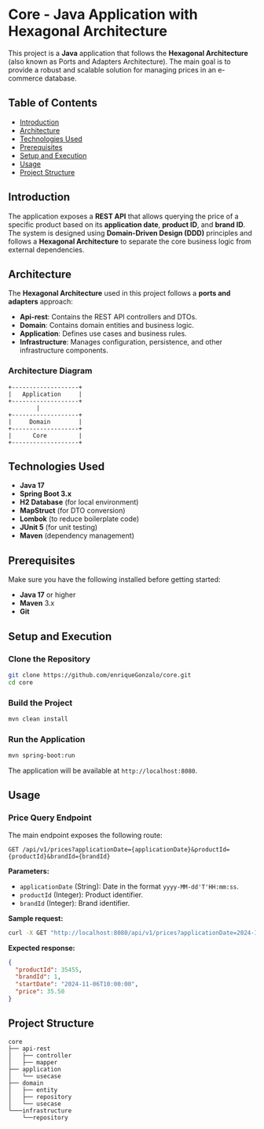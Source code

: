 
# Core - Java Application with Hexagonal Architecture

This project is a **Java** application that follows the **Hexagonal Architecture** (also known as Ports and Adapters Architecture). The main goal is to provide a robust and scalable solution for managing prices in an e-commerce database.

## Table of Contents

- [Introduction](#introduction)
- [Architecture](#architecture)
- [Technologies Used](#technologies-used)
- [Prerequisites](#prerequisites)
- [Setup and Execution](#setup-and-execution)
- [Usage](#usage)
- [Project Structure](#project-structure)


## Introduction

The application exposes a **REST API** that allows querying the price of a specific product based on its **application date**, **product ID**, and **brand ID**. The system is designed using **Domain-Driven Design (DDD)** principles and follows a **Hexagonal Architecture** to separate the core business logic from external dependencies.

## Architecture

The **Hexagonal Architecture** used in this project follows a **ports and adapters** approach:
- **Api-rest**: Contains the REST API controllers and DTOs.
- **Domain**: Contains domain entities and business logic.
- **Application**: Defines use cases and business rules.
- **Infrastructure**: Manages configuration, persistence, and other infrastructure components.
### Architecture Diagram

```
+-------------------+
|   Application     |
+-------------------+
        |
+-------------------+
|     Domain        |
+-------------------+
|      Core         |
+-------------------+
```

## Technologies Used

- **Java 17**
- **Spring Boot 3.x**
- **H2 Database** (for local environment)
- **MapStruct** (for DTO conversion)
- **Lombok** (to reduce boilerplate code)
- **JUnit 5** (for unit testing)
- **Maven** (dependency management)

## Prerequisites

Make sure you have the following installed before getting started:

- **Java 17** or higher
- **Maven** 3.x
- **Git**

## Setup and Execution

### Clone the Repository

```bash
git clone https://github.com/enriqueGonzalo/core.git
cd core
```

### Build the Project

```bash
mvn clean install
```

### Run the Application

```bash
mvn spring-boot:run
```

The application will be available at `http://localhost:8080`.

## Usage

### Price Query Endpoint

The main endpoint exposes the following route:

```http
GET /api/v1/prices?applicationDate={applicationDate}&productId={productId}&brandId={brandId}
```

**Parameters:**
- `applicationDate` (String): Date in the format `yyyy-MM-dd'T'HH:mm:ss`.
- `productId` (Integer): Product identifier.
- `brandId` (Integer): Brand identifier.

**Sample request:**
```bash
curl -X GET "http://localhost:8080/api/v1/prices?applicationDate=2024-11-06T10:00:00&productId=35455&brandId=1"
```

**Expected response:**
```json
{
  "productId": 35455,
  "brandId": 1,
  "startDate": "2024-11-06T10:00:00",
  "price": 35.50
}
```

## Project Structure

```
core
├── api-rest
│   ├── controller
│   ├── mapper
├── application
│   └── usecase
├── domain
│   ├── entity
│   ├── repository
│   └── usecase
└───infrastructure
    └──repository
```

